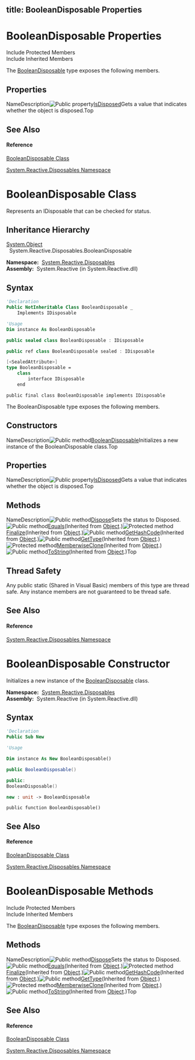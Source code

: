 title: BooleanDisposable Properties
---
# BooleanDisposable Properties

Include Protected Members  
Include Inherited Members

The [BooleanDisposable](BooleanDisposable/BooleanDisposable) type exposes the following members.

## Properties

NameDescription![Public property](https://reactiveui.net/assets/img/Hh211972.pubproperty(en-us,VS.103).gif "Public property")[IsDisposed](IsDisposed/BooleanDisposable.IsDisposed)Gets a value that indicates whether the object is disposed.Top

## See Also

#### Reference

[BooleanDisposable Class](BooleanDisposable/BooleanDisposable)

[System.Reactive.Disposables Namespace](System.Reactive.Disposables/System.Reactive.Disposables)





# BooleanDisposable Class

Represents an IDisposable that can be checked for status.

## Inheritance Hierarchy

[System.Object](https://msdn.microsoft.com/en-us/library/e5kfa45b)  
  System.Reactive.Disposables.BooleanDisposable

**Namespace:**  [System.Reactive.Disposables](System.Reactive.Disposables/System.Reactive.Disposables)  
**Assembly:**  System.Reactive (in System.Reactive.dll)

## Syntax

```vb
'Declaration
Public NotInheritable Class BooleanDisposable _
    Implements IDisposable
```

```vb
'Usage
Dim instance As BooleanDisposable
```

```csharp
public sealed class BooleanDisposable : IDisposable
```

```c++
public ref class BooleanDisposable sealed : IDisposable
```

```fsharp
[<SealedAttribute>]
type BooleanDisposable =  
    class
        interface IDisposable
    end
```

```jscript
public final class BooleanDisposable implements IDisposable
```

The BooleanDisposable type exposes the following members.

## Constructors

NameDescription![Public method](https://reactiveui.net/assets/img/Hh303103.pubmethod(en-us,VS.103).gif "Public method")[BooleanDisposable](BooleanDisposable/BooleanDisposable)Initializes a new instance of the BooleanDisposable class.Top

## Properties

NameDescription![Public property](https://reactiveui.net/assets/img/Hh211972.pubproperty(en-us,VS.103).gif "Public property")[IsDisposed](IsDisposed/BooleanDisposable.IsDisposed)Gets a value that indicates whether the object is disposed.Top

## Methods

NameDescription![Public method](https://reactiveui.net/assets/img/Hh303103.pubmethod(en-us,VS.103).gif "Public method")[Dispose](Dispose/BooleanDisposable.Dispose)Sets the status to Disposed.![Public method](https://reactiveui.net/assets/img/Hh303103.pubmethod(en-us,VS.103).gif "Public method")[Equals](https://msdn.microsoft.com/en-us/library/m:system.object.equals(system.object)(v=VS.103))(Inherited from [Object](https://msdn.microsoft.com/en-us/library/e5kfa45b).)![Protected method](https://reactiveui.net/assets/img/Hh303103.protmethod(en-us,VS.103).gif "Protected method")[Finalize](https://msdn.microsoft.com/en-us/library/4k87zsw7)(Inherited from [Object](https://msdn.microsoft.com/en-us/library/e5kfa45b).)![Public method](https://reactiveui.net/assets/img/Hh303103.pubmethod(en-us,VS.103).gif "Public method")[GetHashCode](https://msdn.microsoft.com/en-us/library/zdee4b3y)(Inherited from [Object](https://msdn.microsoft.com/en-us/library/e5kfa45b).)![Public method](https://reactiveui.net/assets/img/Hh303103.pubmethod(en-us,VS.103).gif "Public method")[GetType](https://msdn.microsoft.com/en-us/library/dfwy45w9)(Inherited from [Object](https://msdn.microsoft.com/en-us/library/e5kfa45b).)![Protected method](https://reactiveui.net/assets/img/Hh303103.protmethod(en-us,VS.103).gif "Protected method")[MemberwiseClone](https://msdn.microsoft.com/en-us/library/57ctke0a)(Inherited from [Object](https://msdn.microsoft.com/en-us/library/e5kfa45b).)![Public method](https://reactiveui.net/assets/img/Hh303103.pubmethod(en-us,VS.103).gif "Public method")[ToString](https://msdn.microsoft.com/en-us/library/7bxwbwt2)(Inherited from [Object](https://msdn.microsoft.com/en-us/library/e5kfa45b).)Top

## Thread Safety

Any public static (Shared in Visual Basic) members of this type are thread safe. Any instance members are not guaranteed to be thread safe.

## See Also

#### Reference

[System.Reactive.Disposables Namespace](System.Reactive.Disposables/System.Reactive.Disposables)










# BooleanDisposable Constructor

Initializes a new instance of the [BooleanDisposable](BooleanDisposable/BooleanDisposable) class.

**Namespace:**  [System.Reactive.Disposables](System.Reactive.Disposables/System.Reactive.Disposables)  
**Assembly:**  System.Reactive (in System.Reactive.dll)

## Syntax

```vb
'Declaration
Public Sub New
```

```vb
'Usage

Dim instance As New BooleanDisposable()
```

```csharp
public BooleanDisposable()
```

```c++
public:
BooleanDisposable()
```

```fsharp
new : unit -> BooleanDisposable
```

```jscript
public function BooleanDisposable()
```

## See Also

#### Reference

[BooleanDisposable Class](BooleanDisposable/BooleanDisposable)

[System.Reactive.Disposables Namespace](System.Reactive.Disposables/System.Reactive.Disposables)





# BooleanDisposable Methods

Include Protected Members  
Include Inherited Members

The [BooleanDisposable](BooleanDisposable/BooleanDisposable) type exposes the following members.

## Methods

NameDescription![Public method](https://reactiveui.net/assets/img/Hh303103.pubmethod(en-us,VS.103).gif "Public method")[Dispose](Dispose/BooleanDisposable.Dispose)Sets the status to Disposed.![Public method](https://reactiveui.net/assets/img/Hh303103.pubmethod(en-us,VS.103).gif "Public method")[Equals](https://msdn.microsoft.com/en-us/library/m:system.object.equals(system.object)(v=VS.103))(Inherited from [Object](https://msdn.microsoft.com/en-us/library/e5kfa45b).)![Protected method](https://reactiveui.net/assets/img/Hh303103.protmethod(en-us,VS.103).gif "Protected method")[Finalize](https://msdn.microsoft.com/en-us/library/4k87zsw7)(Inherited from [Object](https://msdn.microsoft.com/en-us/library/e5kfa45b).)![Public method](https://reactiveui.net/assets/img/Hh303103.pubmethod(en-us,VS.103).gif "Public method")[GetHashCode](https://msdn.microsoft.com/en-us/library/zdee4b3y)(Inherited from [Object](https://msdn.microsoft.com/en-us/library/e5kfa45b).)![Public method](https://reactiveui.net/assets/img/Hh303103.pubmethod(en-us,VS.103).gif "Public method")[GetType](https://msdn.microsoft.com/en-us/library/dfwy45w9)(Inherited from [Object](https://msdn.microsoft.com/en-us/library/e5kfa45b).)![Protected method](https://reactiveui.net/assets/img/Hh303103.protmethod(en-us,VS.103).gif "Protected method")[MemberwiseClone](https://msdn.microsoft.com/en-us/library/57ctke0a)(Inherited from [Object](https://msdn.microsoft.com/en-us/library/e5kfa45b).)![Public method](https://reactiveui.net/assets/img/Hh303103.pubmethod(en-us,VS.103).gif "Public method")[ToString](https://msdn.microsoft.com/en-us/library/7bxwbwt2)(Inherited from [Object](https://msdn.microsoft.com/en-us/library/e5kfa45b).)Top

## See Also

#### Reference

[BooleanDisposable Class](BooleanDisposable/BooleanDisposable)

[System.Reactive.Disposables Namespace](System.Reactive.Disposables/System.Reactive.Disposables)




